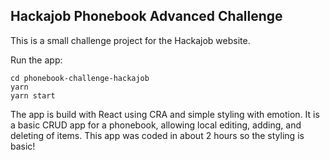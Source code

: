 ## Hackajob Phonebook Advanced Challenge

This is a small challenge project for the Hackajob website.

Run the app:

```git clone https://github.com/owfm/phonebook-challenge-hackajob
cd phonebook-challenge-hackajob
yarn
yarn start
```

The app is build with React using CRA and simple styling with emotion. It is a basic CRUD app for a phonebook, allowing local editing, adding, and deleting of items. This app was coded in about 2 hours so the styling is basic!
